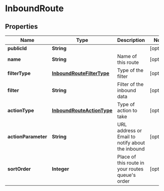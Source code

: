 

# InboundRoute


## Properties

Name | Type | Description | Notes
------------ | ------------- | ------------- | -------------
**publicId** | **String** |  |  [optional]
**name** | **String** | Name of this route |  [optional]
**filterType** | [**InboundRouteFilterType**](InboundRouteFilterType.md) | Type of the filter |  [optional]
**filter** | **String** | Filter of the inbound data |  [optional]
**actionType** | [**InboundRouteActionType**](InboundRouteActionType.md) | Type of action to take |  [optional]
**actionParameter** | **String** | URL address or Email to notify about the inbound |  [optional]
**sortOrder** | **Integer** | Place of this route in your routes queue&#39;s order |  [optional]



